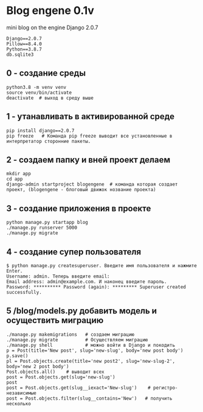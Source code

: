 # Blog engene 0.1v  
mini blog on the engine Django 2.0.7
```
Django==2.0.7
Pillow==8.4.0
Python==3.8.7
db.sqlite3
```

## 0 - создание среды
```
python3.8 -m venv venv
source venv/bin/activate
deactivate  # выход в среду выше
```

## 1 - утанавливать в активированной среде
```
pip install django==2.0.7
pip freeze   # Команда pip freeze выводит все установленные в интерпретатор сторонние пакеты.
```

## 2 - создаем папку и вней проект делаем
```
mkdir app
cd app
django-admin startproject blogengene  # команда которая создает проект, (blogengene - блоговый движок нозвание проекта)
```

## 3 - создание приложения в проекте
```
python manage.py startapp blog
./manage.py runserver 5000
./manage.py migrate
```

## 4 - создание супер пользователя
```
$ python manage.py createsuperuser. Введите имя пользователя и нажмите Enter.
Username: admin. Теперь введите email:
Email address: admin@example.com. И наконец введите пароль. 
Password: ********** Password (again): ********* Superuser created successfully.
```

## 5 /blog/models.py добавить модель и осуществить миграцию
```
./manage.py makemigrations   # создаем миграцию
./manage.py migrate	         # Осуществляем миграцию
./manage.py shell            # можно войти в Django и покодить
p = Post(title='New post', slug='new-slug', body='new post body')
p.save()
pl = Post.objects.create(title='new post2', slug='new-slug-2', body='new 2 post body')
Post.objects.all()    # выводит всех
post = Post.objects.get(slug='new-slug')
post
post = Post.objects.get(slug__iexact='New-slug')    # регистро-независимые
post = Post.objects.filter(slug__contains='New')   # получить несколько
```